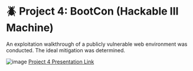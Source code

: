 # :beetle: Project 4: BootCon (Hackable III Machine)
An exploitation walkthrough of a publicly vulnerable web environment was conducted. The ideal mitigation was determined.

![image](https://github.com/efeliciano17/BootCamp/assets/147889435/84fb43c5-929c-4436-b410-93f2cd84bc31)
[Project 4 Presentation Link](https://docs.google.com/presentation/d/e/2PACX-1vT8TBz8a2AOPaG8wfs0t9VPL6hZkXzDAwyRXcKYPfwoGWTnqF8S2HH7ezXjX1iYnQ/pub?start=false&loop=false&delayms=3000&slide=id.p2)
